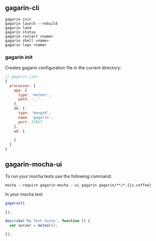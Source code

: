 ## gagarin-cli

```
gagarin init
gagarin launch --rebuild
gagarin land
gagarin status
gagarin restart <name>
gagarin shell <name>
gagarin logs <name>
```

### gagarin init

Creates gagarin configuration file in the current directory:
```javascript
// gagarin.json
{
  processes: {
    app: {
      type: 'meteor',
      path: '..'
    },
    db: {
      type: 'mongod',
      name: 'gagarin',
      port: 27017
    },
    wd: {
      
    }
  }
}
```

## gagarin-mocha-ui

To run your mocha tests use the following command:
```
mocha --require gagarin-mocha --ui gagarin gagarin/**/*.{js,coffee}
```

In your mocha test
```javascript
gagarin({
  
});

describe('My Test Suite', function () {
  var server = meteor();

});
```
